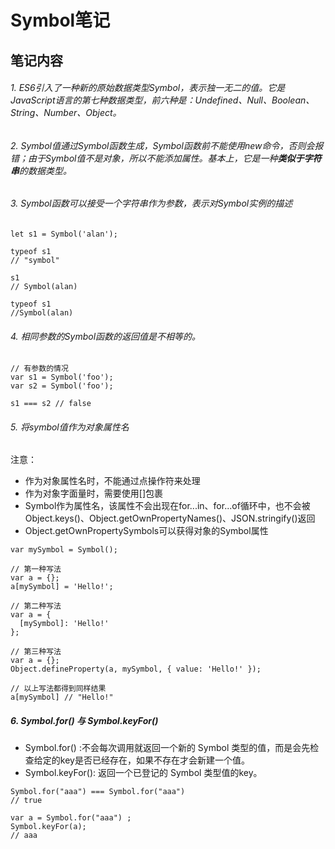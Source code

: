 # Symbol笔记

## 笔记内容

###### 1. ES6引入了一种新的原始数据类型Symbol，表示独一无二的值。它是JavaScript语言的第七种数据类型，前六种是：Undefined、Null、Boolean、String、Number、Object。

###### 2. Symbol值通过Symbol函数生成，Symbol函数前不能使用new命令，否则会报错；由于Symbol值不是对象，所以不能添加属性。基本上，它是一种**类似于字符串**的数据类型。

###### 3. Symbol函数可以接受一个字符串作为参数，表示对Symbol实例的描述
```
let s1 = Symbol('alan');

typeof s1
// "symbol"

s1 
// Symbol(alan)

typeof s1
//Symbol(alan)

```

###### 4. 相同参数的Symbol函数的返回值是不相等的。
```
// 有参数的情况
var s1 = Symbol('foo');
var s2 = Symbol('foo');

s1 === s2 // false
```

###### 5. 将symbol值作为对象属性名

注意：
- 作为对象属性名时，不能通过点操作符来处理
- 作为对象字面量时，需要使用[]包裹
- Symbol作为属性名，该属性不会出现在for...in、for...of循环中，也不会被Object.keys()、Object.getOwnPropertyNames()、JSON.stringify()返回
- Object.getOwnPropertySymbols可以获得对象的Symbol属性

```
var mySymbol = Symbol();

// 第一种写法
var a = {};
a[mySymbol] = 'Hello!';

// 第二种写法
var a = {
  [mySymbol]: 'Hello!'
};

// 第三种写法
var a = {};
Object.defineProperty(a, mySymbol, { value: 'Hello!' });

// 以上写法都得到同样结果
a[mySymbol] // "Hello!"
```

##### 6. Symbol.for() 与 Symbol.keyFor()
- Symbol.for() :不会每次调用就返回一个新的 Symbol 类型的值，而是会先检查给定的key是否已经存在，如果不存在才会新建一个值。
- Symbol.keyFor(): 返回一个已登记的 Symbol 类型值的key。
```
Symbol.for("aaa") === Symbol.for("aaa")
// true

var a = Symbol.for("aaa") ;
Symbol.keyFor(a);
// aaa
```